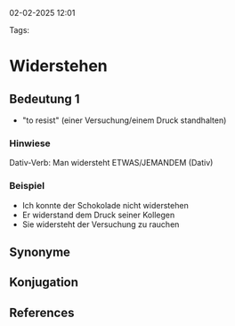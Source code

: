 
02-02-2025 12:01


Tags:

# Widerstehen


## Bedeutung 1

- "to resist" (einer Versuchung/einem Druck standhalten)

### Hinwiese

Dativ-Verb: Man widersteht ETWAS/JEMANDEM (Dativ)

### Beispiel

- Ich konnte der Schokolade nicht widerstehen
- Er widerstand dem Druck seiner Kollegen
- Sie widersteht der Versuchung zu rauchen


## Synonyme


## Konjugation


## References

